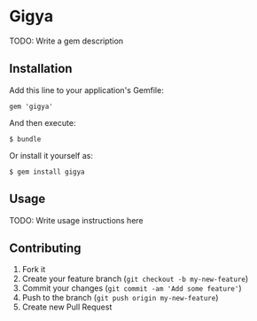 # Gigya

TODO: Write a gem description

## Installation

Add this line to your application's Gemfile:

    gem 'gigya'

And then execute:

    $ bundle

Or install it yourself as:

    $ gem install gigya

## Usage

TODO: Write usage instructions here

## Contributing

1. Fork it
2. Create your feature branch (`git checkout -b my-new-feature`)
3. Commit your changes (`git commit -am 'Add some feature'`)
4. Push to the branch (`git push origin my-new-feature`)
5. Create new Pull Request
